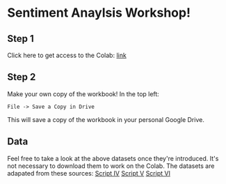 # Sentiment Anaylsis Workshop!

## Step 1
Click here to get access to the Colab: [link](https://colab.research.google.com/drive/1AusPYfmMsDMO9plZHRkVLW5jNEfRkyMK?usp=sharing)

## Step 2
Make your own copy of the workbook! In the top left:

`File -> Save a Copy in Drive`

This will save a copy of the workbook in your personal Google Drive.

## Data
Feel free to take a look at the above datasets once they're introduced. It's not necessary to download them to work on the Colab.
The datasets are adapated from these sources:
[Script IV](https://assets.scriptslug.com/live/pdf/scripts/star-wars-episode-iv-a-new-hope-1977.pdf)
[Script V](https://assets.scriptslug.com/live/pdf/scripts/star-wars-episode-v-the-empire-strikes-back-1980.pdf)
[Script VI](https://assets.scriptslug.com/live/pdf/scripts/star-wars-episode-vi-return-of-the-jedi-1983.pdf)
